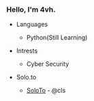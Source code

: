 ### Hello, I'm 4vh.

* Languages
  * Python(Still Learning)

* Intrests
  * Cyber Security

* Solo.to
  * [SoloTo](https://solo.to/cls) - @cls
